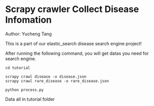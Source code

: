 # Scrapy crawler Collect Disease Infomation

Author: Yucheng Tang

This is a part of our elastic_search disease search engine project!

After running the following command, you will get datas you need for search engine.


```
cd tutorial

scrapy crawl disease -o disease.json
scrapy crawl rare_disease -o rare_disease.json

python process.py
```

Data all in tutorial folder

